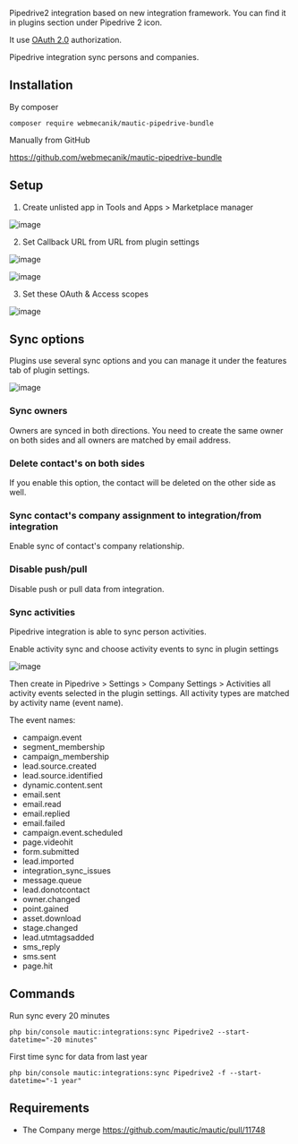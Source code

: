 Pipedrive2 integration based on new integration framework. You can find it in plugins section under Pipedrive 2 icon.

It use [OAuth 2.0](https://oauth.net/2/) authorization.

Pipedrive integration sync persons and companies.

## Installation

By composer

`composer require webmecanik/mautic-pipedrive-bundle`

Manually from GitHub

https://github.com/webmecanik/mautic-pipedrive-bundle

## Setup

1. Create unlisted app in Tools and Apps > Marketplace manager

![image](https://user-images.githubusercontent.com/462477/197609058-90473cf4-fd90-4538-ab34-a42c4079a9a3.png)

2. Set Callback URL from URL from plugin settings

![image](https://user-images.githubusercontent.com/462477/197610243-1df5d450-3383-4388-b056-db77e62a8c78.png)

![image](https://user-images.githubusercontent.com/462477/197610369-ff2bbd9d-5ebd-458c-8ae6-14ca1ef582b9.png)

3. Set these OAuth & Access scopes

![image](https://user-images.githubusercontent.com/462477/198949919-e92cd7a9-f618-4f61-b836-220a7a2a0f8e.png)

## Sync options

Plugins use several sync options and you can manage it under the features tab of plugin settings.

![image](https://user-images.githubusercontent.com/462477/211466918-37b26c63-944f-4055-8a02-f2c10f18755d.png)

### Sync owners

Owners are synced in both directions. You need to create the same owner on both sides and all owners are matched by email address.

### Delete contact's on both sides

If you enable this option, the contact will be deleted on the other side as well.

### Sync contact's company assignment to integration/from integration

Enable sync of contact's company relationship.

### Disable push/pull

Disable push or pull data from integration.

### Sync activities

Pipedrive integration is able to sync person activities.

Enable activity sync and choose activity events to sync in plugin settings

![image](https://user-images.githubusercontent.com/462477/211466823-85c7bd66-e178-4065-8ac9-f113d22232cd.png)

Then create in Pipedrive > Settings > Company Settings > Activities all activity events selected in the plugin settings. All activity types are matched by activity name (event name).

The event names:

* campaign.event
* segment_membership
* campaign_membership
* lead.source.created
* lead.source.identified
* dynamic.content.sent
* email.sent
* email.read
* email.replied
* email.failed
* campaign.event.scheduled
* page.videohit
* form.submitted
* lead.imported
* integration_sync_issues
* message.queue
* lead.donotcontact
* owner.changed
* point.gained
* asset.download
* stage.changed
* lead.utmtagsadded
* sms_reply
* sms.sent
* page.hit

## Commands

Run sync every 20 minutes

`php bin/console mautic:integrations:sync Pipedrive2 --start-datetime="-20 minutes"`

First time sync for data from last year

`php bin/console mautic:integrations:sync Pipedrive2 -f --start-datetime="-1 year"`

## Requirements

- The Company merge https://github.com/mautic/mautic/pull/11748